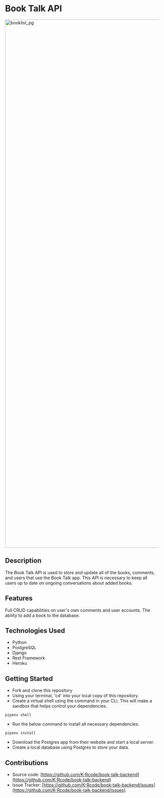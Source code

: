 # Book Talk API

<img width="1727" alt="booklist_pg" src="https://user-images.githubusercontent.com/93682733/154695251-55767442-b75e-42f2-bf00-da8eb0bc0536.png">


## Description 

The Book Talk API is used to store and update all of the books, comments, and users that use the Book Talk app. This API is necessary to keep all users up to date on ongoing conversations about added books. 

## Features

Full CRUD capabilities on user's own comments and user accounts. The ability to add a book to the database. 

## Technologies Used
- Python
- PostgreSQL
- Django
- Rest Framework
- Heroku

## Getting Started
- Fork and clone this repository
- Using your terminal, 'cd' into your local copy of this repository. 
- Create a virtual shell using the command in your CLI. This will make a sandbox that helps control your dependencies. 
```
pipenv shell
``` 
- Run the below command to install all necessary dependencies. 
```
pipenv install
``` 

- Download the Postgres app from their website and start a local server.
- Create a local database using Postgres to store your data. 

## Contributions
- Source code: [https://github.com/K-Rcode/book-talk-backend](https://github.com/K-Rcode/book-talk-backend)
- Issue Tracker: [https://github.com/K-Rcode/book-talk-backend/issues](https://github.com/K-Rcode/book-talk-backend/issues)
